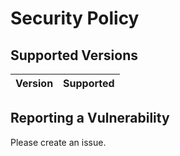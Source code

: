 # Security Policy

## Supported Versions

| Version | Supported          |
| ------- | ------------------ |



## Reporting a Vulnerability

Please create an issue.
